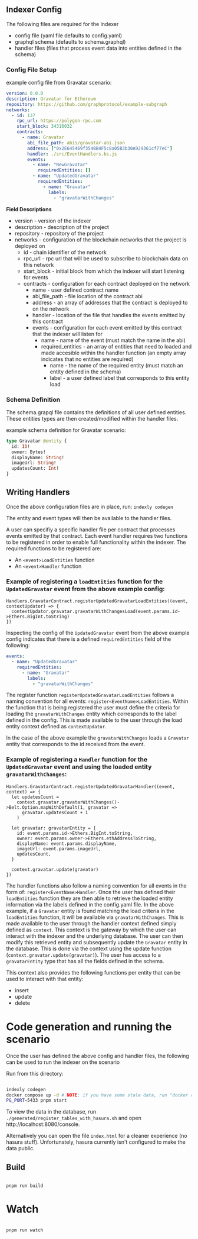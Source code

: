 ## Indexer Config

The following files are required for the Indexer

- config file (yaml file defaults to config.yaml)
- graphql schema (defaults to schema.graphql)
- handler files (files that process event data into entities defined in the schema)

### Config File Setup

example config file from Gravatar scenario:

```yaml
version: 0.0.0
description: Gravatar for Ethereum
repository: https://github.com/graphprotocol/example-subgraph
networks:
  - id: 137
    rpc_url: https://polygon-rpc.com
    start_block: 34316032
    contracts:
      - name: Gravatar
        abi_file_path: abis/gravatar-abi.json
        address: ["0x2E645469f354BB4F5c8a05B3b30A929361cf77eC"]
        handler: ./src/EventHandlers.bs.js
        events:
          - name: "NewGravatar"
            requiredEntities: []
          - name: "UpdatedGravatar"
            requiredEntities:
              - name: "Gravatar"
                labels:
                  - "gravatarWithChanges"
```

**Field Descriptions**

- version - version of the indexer
- description - description of the project
- repository - repository of the project
- networks - configuration of the blockchain networks that the project is deployed on
  - id - chain identifier of the network
  - rpc_url - rpc url that will be used to subscribe to blockchain data on this network
  - start_block - initial block from which the indexer will start listening for events
  - contracts - configuration for each contract deployed on the network
    - name - user defined contract name
    - abi_file_path - file location of the contract abi
    - address - an array of addresses that the contract is deployed to on the network
    - handler - location of the file that handles the events emitted by this contract
    - events - configuration for each event emitted by this contract that the indexer will listen for
      - name - name of the event (must match the name in the abi)
      - required_entities - an array of entities that need to loaded and made accesible within the handler function (an empty array indicates that no entities are required)
        - name - the name of the required entity (must match an entity defined in the schema)
        - label - a user defined label that corresponds to this entity load

### Schema Definition

The schema.grapql file contains the definitions of all user defined entities. These entities types are then created/modified within the handler files.

example schema definition for Gravatar scenario:

```graphql
type Gravatar @entity {
  id: ID!
  owner: Bytes!
  displayName: String!
  imageUrl: String!
  updatesCount: Int!
}
```

## Writing Handlers

Once the above configuration files are in place, run:
`indexly codegen`

The entity and event types will then be available to the handler files.

A user can specifiy a specific handler file per contract that processes events emitted by that contract.
Each event handler requires two functions to be registered in order to enable full functionality within the indexer.
The required functions to be registered are:

- An `<event>LoadEntities` function
- An `<event>Handler` function

### Example of registering a `loadEntities` function for the `UpdatedGravatar` event from the above example config:

```rescript
Handlers.GravatarContract.registerUpdatedGravatarLoadEntities((event, contextUpdator) => {
  contextUpdator.gravatar.gravatarWithChangesLoad(event.params.id->Ethers.BigInt.toString)
})
```

Inspecting the config of the `UpdatedGravatar` event from the above example config indicates that there is a defined `requiredEntities` field of the following:

```yaml
events:
  - name: "UpdatedGravatar"
    requiredEntities:
      - name: "Gravatar"
        labels:
          - "gravatarWithChanges"
```

The register function `registerUpdatedGravatarLoadEntities` follows a naming convention for all events: `register<EventName>LoadEntities`. Within the function that is being registered the user must define the criteria for loading the `gravatarWithChanges` entity which corresponds to the label defined in the config. This is made available to the user through the load entity context defined as `contextUpdator`.

In the case of the above example the `gravatarWithChanges` loads a `Gravatar` entity that corresponds to the id received from the event.

### Example of registering a `Handler` function for the `UpdatedGravatar` event and using the loaded entity `gravatarWithChanges`:

```rescript
Handlers.GravatarContract.registerUpdatedGravatarHandler((event, context) => {
  let updatesCount =
    context.gravatar.gravatarWithChanges()->Belt.Option.mapWithDefault(1, gravatar =>
      gravatar.updatesCount + 1
    )

  let gravatar: gravatarEntity = {
    id: event.params.id->Ethers.BigInt.toString,
    owner: event.params.owner->Ethers.ethAddressToString,
    displayName: event.params.displayName,
    imageUrl: event.params.imageUrl,
    updatesCount,
  }

  context.gravatar.update(gravatar)
})
```

The handler functions also follow a naming convention for all events in the form of: `register<EventName>Handler`.
Once the user has defined their `loadEntities` function they are then able to retrieve the loaded entity information via the labels defined in the config.yaml file. In the above example, if a `Gravatar` entity is found matching the load criteria in the `loadEntities` function, it will be available via `gravatarWithChanges`. This is made available to the user through the handler context defined simply defined as `context`. This context is the gateway by which the user can interact with the indexer and the underlying database.
The user can then modify this retrieved entity and subsequently update the `Gravatar` entity in the database. This is done via the context using the update function (`context.gravatar.update(gravatar)`).
The user has access to a `gravatarEntity` type that has all the fields defined in the schema.

This context also provides the following functions per entity that can be used to interact with that entity:

- insert
- update
- delete

# Code generation and running the scenario

Once the user has defined the above config and handler files, the following can be used to run the indexer on the scenario

Run from this directory:

```bash

indexly codegen
docker compose up -d # NOTE: if you have some stale data, run "docker compose down -v" first.
PG_PORT=5433 pnpm start
```

To view the data in the database, run `./generated/register_tables_with_hasura.sh` and open http://localhost:8080/console.

Alternatively you can open the file `index.html` for a cleaner experience (no hasura stuff). Unfortunately, hasura currently isn't configured to make the data public.

## Build

```

pnpm run build

```

# Watch

```

pnpm run watch

```

```

```
